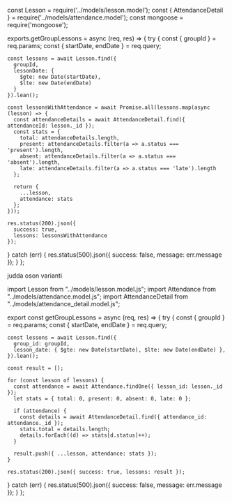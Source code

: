 const Lesson = require('../models/lesson.model');
const { AttendanceDetail } = require('../models/attendance.model');
const mongoose = require('mongoose');

exports.getGroupLessons = async (req, res) => {
  try {
    const { groupId } = req.params;
    const { startDate, endDate } = req.query;

    const lessons = await Lesson.find({
      groupId,
      lessonDate: {
        $gte: new Date(startDate),
        $lte: new Date(endDate)
      }
    }).lean();

    const lessonsWithAttendance = await Promise.all(lessons.map(async (lesson) => {
      const attendanceDetails = await AttendanceDetail.find({ attendanceId: lesson._id });
      const stats = {
        total: attendanceDetails.length,
        present: attendanceDetails.filter(a => a.status === 'present').length,
        absent: attendanceDetails.filter(a => a.status === 'absent').length,
        late: attendanceDetails.filter(a => a.status === 'late').length
      };

      return {
        ...lesson,
        attendance: stats
      };
    }));

    res.status(200).json({
      success: true,
      lessons: lessonsWithAttendance
    });
  } catch (err) {
    res.status(500).json({ success: false, message: err.message });
  }
};



judda oson varianti

import Lesson from "../models/lesson.model.js";
import Attendance from "../models/attendance.model.js";
import AttendanceDetail from "../models/attendance_detail.model.js";

export const getGroupLessons = async (req, res) => {
  try {
    const { groupId } = req.params;
    const { startDate, endDate } = req.query;

    const lessons = await Lesson.find({
      group_id: groupId,
      lesson_date: { $gte: new Date(startDate), $lte: new Date(endDate) },
    }).lean();

    const result = [];

    for (const lesson of lessons) {
      const attendance = await Attendance.findOne({ lesson_id: lesson._id });
      let stats = { total: 0, present: 0, absent: 0, late: 0 };

      if (attendance) {
        const details = await AttendanceDetail.find({ attendance_id: attendance._id });
        stats.total = details.length;
        details.forEach((d) => stats[d.status]++);
      }

      result.push({ ...lesson, attendance: stats });
    }

    res.status(200).json({ success: true, lessons: result });
  } catch (err) {
    res.status(500).json({ success: false, message: err.message });
  }
};
